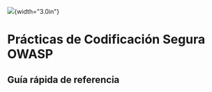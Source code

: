 ![](../../../images/OWASP-logo.jpg){width="3.0in"}

# Prácticas de Codificación Segura OWASP

## Guía rápida de referencia
